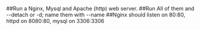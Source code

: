 ##Run a Nginx, Mysql and Apache (http) web server.
##Run All of them and --detach or -d; name them with --name
##Nginx should listen on 80:80, httpd on 8080:80, mysql on 3306:3306
